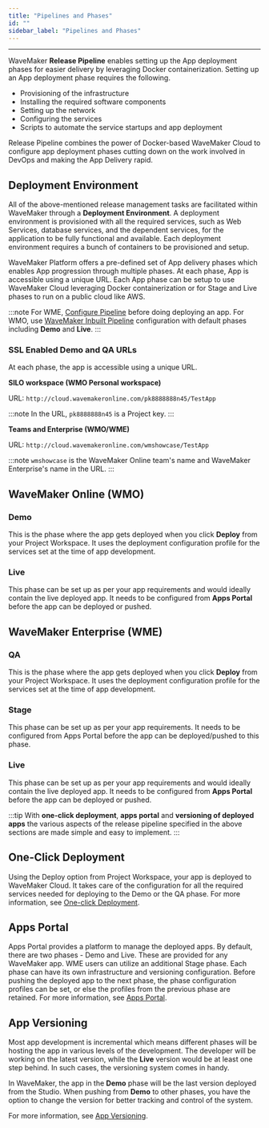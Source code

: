 ```yaml
---
title: "Pipelines and Phases"
id: ""
sidebar_label: "Pipelines and Phases"
---
```

---

WaveMaker **Release Pipeline** enables setting up the App deployment phases for easier delivery by leveraging Docker containerization. Setting up an App deployment phase requires the following.

- Provisioning of the infrastructure
- Installing the required software components
- Setting up the network
- Configuring the services
- Scripts to automate the service startups and app deployment

Release Pipeline combines the power of Docker-based WaveMaker Cloud to configure app deployment phases cutting down on the work involved in DevOps and making the App Delivery rapid.

## Deployment Environment

All of the above-mentioned release management tasks are facilitated within WaveMaker through a **Deployment Environment**. A deployment environment is provisioned with all the required services, such as Web Services, database services, and the dependent services, for the application to be fully functional and available. Each deployment environment requires a bunch of containers to be provisioned and setup.

WaveMaker Platform offers a pre-defined set of App delivery phases which enables App progression through multiple phases. At each phase, App is accessible using a unique URL. Each App phase can be setup to use WaveMaker Cloud leveraging Docker containerization or for Stage and Live phases to run on a public cloud like AWS.

:::note
For WME, [Configure Pipeline](learn/on-premise/configure/config-pipeline) before doing deploying an app. For WMO, use [WaveMaker Inbuilt Pipeline](/learn/app-development/deployment/default-pipelines) configuration with default phases including **Demo** and **Live**.
:::

### SSL Enabled Demo and QA URLs

At each phase, the app is accessible using a unique URL.

**SILO workspace (WMO Personal workspace)**

URL: `http://cloud.wavemakeronline.com/pk8888888n45/TestApp`  

:::note
In the URL, `pk8888888n45` is a Project key.
:::

**Teams and Enterprise (WMO/WME)**

URL: `http://cloud.wavemakeronline.com/wmshowcase/TestApp`  

:::note
`wmshowcase` is the WaveMaker Online team's name and WaveMaker Enterprise's name in the URL.
:::

## WaveMaker Online (WMO)

### Demo

This is the phase where the app gets deployed when you click **Deploy** from your Project Workspace. It uses the deployment configuration profile for the services set at the time of app development.

### Live

This phase can be set up as per your app requirements and would ideally contain the live deployed app. It needs to be configured from **Apps Portal** before the app can be deployed or pushed.

## WaveMaker Enterprise (WME)

### QA

This is the phase where the app gets deployed when you click **Deploy** from your Project Workspace. It uses the deployment configuration profile for the services set at the time of app development.

### Stage

This phase can be set up as per your app requirements. It needs to be configured from Apps Portal before the app can be deployed/pushed to this phase.

### Live

This phase can be set up as per your app requirements and would ideally contain the live deployed app. It needs to be configured from **Apps Portal** before the app can be deployed or pushed.

:::tip
With **one-click deployment**, **apps portal** and **versioning of deployed apps** the various aspects of the release pipeline specified in the above sections are made simple and easy to implement.
:::

## One-Click Deployment

Using the Deploy option from Project Workspace, your app is deployed to WaveMaker Cloud. It takes care of the configuration for all the required services needed for deploying to the Demo or the QA phase. For more information, see [One-click Deployment](/learn/app-development/deployment/one-click-deployment/).

## Apps Portal

Apps Portal provides a platform to manage the deployed apps. By default, there are two phases - Demo and Live. These are provided for any WaveMaker app. WME users can utilize an additional Stage phase. Each phase can have its own infrastructure and versioning configuration. Before pushing the deployed app to the next phase, the phase configuration profiles can be set, or else the profiles from the previous phase are retained. For more information, see [Apps Portal](/learn/app-development/deployment/manage-deployed-apps/#apps-portal).

## App Versioning

Most app development is incremental which means different phases will be hosting the app in various levels of the development. The developer will be working on the latest version, while the **Live** version would be at least one step behind. In such cases, the versioning system comes in handy. 

In WaveMaker, the app in the **Demo** phase will be the last version deployed from the Studio. When pushing from **Demo** to other phases, you have the option to change the version for better tracking and control of the system. 

For more information, see [App Versioning](/learn/app-development/deployment/manage-deployed-apps/#app-versioning).
